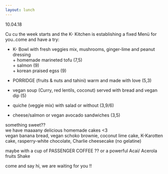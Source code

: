 ```yaml
---
layout: lunch
---
```


10.04.18

Cu cu the week starts and the K- Kitchen is establishing a fixed Men&uuml; for you..come and have a try:

- K- Bowl with fresh veggies mix, mushrooms, ginger-lime and peanut dressing<br>+ homemade marineted tofu (7,5)<br>+ salmon (9)<br>+ korean praised egss (9)

- PORRIDGE (fruits & nuts and tahini) warm and made with love (5,3)

- vegan soup (Curry, red lentils, coconut) served with bread and vegan dip (5)

- quiche (veggie mix) with salad or without (3,9/6)

- cheese/salmon or vegan avocado sandwiches (3,5)

something sweet??<br>we have maaaany delicious homemade cakes &lt;3<br>vegan banana bread, vegan schoko brownie, coconut lime cake, K-Karotten cake, rasperry-white chocolate, Charlie cheesecake (no gelatine)

maybe with a cup of PASSENGER COFFEE ?? or a powerful Acai/ Acerola fruits Shake

come and say hi, we are waiting for you !!

&nbsp;